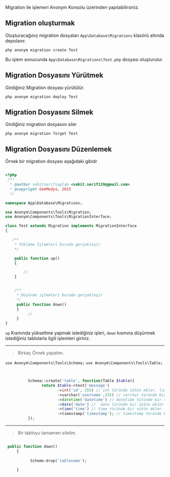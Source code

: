 Migration ile işlemeri Anonym  Konsolu üzerinden yapılabilirsiniz.


Migration oluşturmak
------------------


Oluşturacağınız migration dosyaları `App\Database\Migrations` klasörü altında depolanır.

`php anonym migration create Test`

Bu işlem sonucunda `App\Database\Migrations\Test.php` dosyası oluşturulur.

Migration Dosyasını Yürütmek
-----------------

Girdiğiniz Migration dosyası yürütülür.

`php anonym migration deploy Test`

Migration Dosyasını Silmek
-------------------------

Girdiğiniz migration dosyasını siler

`php anonym migration forget Test`

Migration Dosyasını Düzenlemek
---------------------------

Örnek bir migration dosyası aşağıdaki gibidr

```php

<?php
 /**
  * @author vahitserifsaglam <vahit.serif119@gmail.com>
  * @copyright GemMedya, 2015
  */

namespace App\Database\Migrations;

use Anonym\Components\Tools\Migration;
use Anonym\Components\Tools\MigrationInterface;

class Test extends Migration implements MigrationInterface
{

   /**
    * Yükleme İşlemleri burada gerçekleşir
    */

    public function up()
    {

        //
    }


    /**
     * Düşürme işlemleri burada gerçekleşir
     */
     public function down()
     {
          //
     }
}

```

`up` Kısmında yükseltme yapmak istediğiniz işleri, `down` kısmına düşürmek istediğiniz tablolarla ilgili işlemleri giriniz.

----------------------------------

>Birkaç Örnek yapalım.

`use Anonym\Components\Tools\Schema;`
`use Anonym\Components\Tools\Table;`


```php


          Schema::create('table', function(Table $table){
                return $table->text('message')
                       ->int('id', 255) // int türünde sütün ekler, limit 255 dir
                       ->varchar('username',255) // varchar türünde bir sütün ekler, limiti 255 dir 
                       ->datetime('datetime') // datetime türünde bir sütün eler
                       ->date('date') //  date türünde bir sütün ekler
                       ->time('time') // time türünde bir sütün ekler
                       ->timestamp('timestamp'); // timestamp türünde bir sütün ekler 
          });


```


-------------------

>Bir tabloyu tamamen silelim.

```php

 public function down()
     {
           
           Scheme:drop('tablename');
           
     }
     
```


